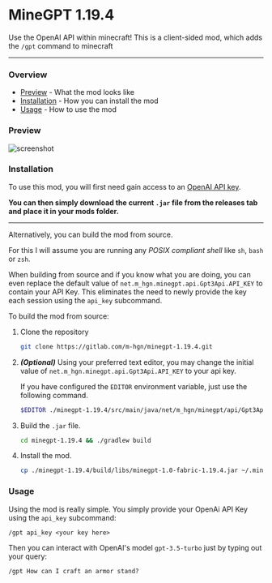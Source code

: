 # MineGPT 1.19.4

Use the OpenAI API within minecraft!
This is a client-sided mod, which adds the `/gpt` command to minecraft

---

### Overview

- [Preview](#preview) - What the mod looks like
- [Installation](#installation) - How you can install the mod
- [Usage](#usage) - How to use the mod

### Preview

![screenshot](./src/resources/assets/minegpt/preview.png)

### Installation

To use this mod, you will first need gain access to an [OpenAI API key](https://platform.openai.com/docs/api-reference).

**You can then simply download the current `.jar` file from the releases tab and place it in your mods folder.**

--- 

Alternatively, you can build the mod from source.

For this I will assume you are running any *POSIX compliant shell* like `sh`, `bash` or `zsh`.

When building from source and if you know what you are doing, you can even replace the default
value of `net.m_hgn.minegpt.api.Gpt3Api.API_KEY` to contain your API Key.
This eliminates the need to newly provide the key each session using the `api_key` subcommand.

To build the mod from source:

1. 
    Clone the repository
    ```sh
    git clone https://gitlab.com/m-hgn/minegpt-1.19.4.git
    ```
   
2.
   ***(Optional)*** Using your preferred text editor,
   you may change the initial value of `net.m_hgn.minegpt.api.Gpt3Api.API_KEY` to your api key.
   
   If you have configured the `EDITOR` environment variable, just use the following command.
   ```sh
   $EDITOR ./minegpt-1.19.4/src/main/java/net/m_hgn/minegpt/api/Gpt3Api.java
   ```
   
3.
    Build the `.jar` file.
    ```sh
    cd minegpt-1.19.4 && ./gradlew build
    ```

4.
    Install the mod.
    ```sh
    cp ./minegpt-1.19.4/build/libs/minegpt-1.0-fabric-1.19.4.jar ~/.minecraft/mods/
    ```

### Usage

Using the mod is really simple. You simply provide your OpenAi API Key using the `api_key` subcommand:
```
/gpt api_key <your key here>
```

Then you can interact with OpenAI's model `gpt-3.5-turbo` just by typing out your query:
```
/gpt How can I craft an armor stand?
```